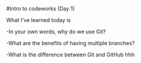 #Intro to codeworks (Day 1) 

What I've learned today is

-In your own words, why do we use Git?

-What are the benefits of having multiple branches?

-What is the difference between Git and GitHub hhh